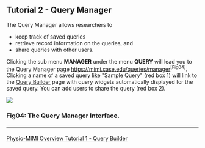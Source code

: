 ## Tutorial 2 - Query Manager

The Query Manager allows researchers to 

* keep track of saved queries
* retrieve record information on the queries, and 
* share queries with other users. 

Clicking the sub menu **MANAGER** under the menu **QUERY** will lead you to the Query Manager page https://mimi.case.edu/queries/manager<sup>[Fig04]</sup>. Clicking a name of a saved query like "Sample Query" (red box 1) will link to the [Query Builder](:pages_path:/tutorial-1-query-builder.md) page with query widgets automatically displayed for the saved query. You can add users to share the query (red box 2).

<div class="panel panel-default">
  <div class="panel-body">
  <a href=":images_path:/tutorial/physiomimi-04-querymanager.png?inline=1">
    <img src=":images_path:/tutorial/physiomimi-04-querymanager.png">
  </a>
  </div>
  <div class="panel-footer">
    <h3 class="panel-title">Fig04: The Query Manager Interface.</h3>
  </div>
</div>

<hr class="soften" style="margin-top: 20px;margin-bottom: 20px;"/>

<div class="center">
  <div class="btn-group">
    <a href=":pages_path:/README.md" class="btn btn-default">
      <span class="glyphicon glyphicon-chevron-up"></span>
      Physio-MIMI Overview
    </a>
    <a href=":pages_path:/tutorial-1-query-builder.md" class="btn btn-default">
      <span class="glyphicon glyphicon-chevron-left"></span>
      Tutorial 1 - Query Builder
    </a>
  </div>
</div>